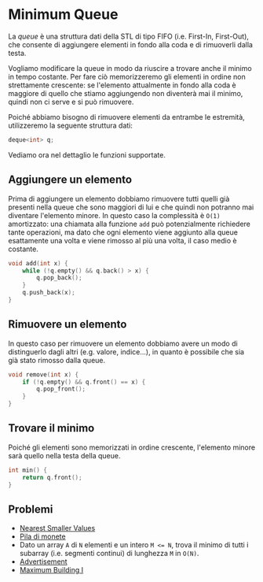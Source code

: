 # Minimum Queue
La _queue_ è una struttura dati della STL di tipo FIFO (i.e. First-In, First-Out), che consente di aggiungere elementi in fondo alla coda e di rimuoverli dalla testa. 

Vogliamo modificare la queue in modo da riuscire a trovare anche il minimo in tempo costante. Per fare ciò memorizzeremo gli elementi in ordine non strettamente crescente: se l'elemento attualmente in fondo alla coda è maggiore di quello che stiamo aggiungendo non diventerà mai il minimo, quindi non ci serve e si può rimuovere. 

Poiché abbiamo bisogno di rimuovere elementi da entrambe le estremità, utilizzeremo la seguente struttura dati:
```cpp
deque<int> q;
```

Vediamo ora nel dettaglio le funzioni supportate.

## Aggiungere un elemento
Prima di aggiungere un elemento dobbiamo rimuovere tutti quelli già presenti nella queue che sono maggiori di lui e che quindi non potranno mai diventare l'elemento minore.
In questo caso la complessità è ```O(1)``` amortizzato: una chiamata alla funzione ```add``` può potenzialmente richiedere tante operazioni, ma dato che ogni elemento viene aggiunto alla queue esattamente una volta e viene rimosso al più una volta, il caso medio è costante.
```cpp
void add(int x) {
    while (!q.empty() && q.back() > x) {
        q.pop_back();
    }
    q.push_back(x);
}
```

## Rimuovere un elemento
In questo caso per rimuovere un elemento dobbiamo avere un modo di distinguerlo dagli altri (e.g. valore, indice...), in quanto è possibile che sia già stato rimosso dalla queue.
```cpp
void remove(int x) {
    if (!q.empty() && q.front() == x) {
        q.pop_front();
    }
}
```

## Trovare il minimo
Poiché gli elementi sono memorizzati in ordine crescente, l'elemento minore sarà quello nella testa della queue.
```cpp
int min() {
    return q.front();
}
```

## Problemi
- [Nearest Smaller Values](./problemi/1645.md)
- [Pila di monete](./problemi/tai_monete.md)
- Dato un array ```A``` di ```N``` elementi e un intero ```M <= N```, trova il minimo di tutti i subarray (i.e. segmenti continui) di lunghezza ```M``` in ```O(N)```.
- [Advertisement](./problemi/1142.md)
- [Maximum Building I](https://cses.fi/problemset/task/1147)